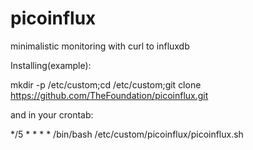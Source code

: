 # picoinflux
minimalistic monitoring with curl to influxdb


Installing(example):

mkdir  -p /etc/custom;cd /etc/custom;git clone https://github.com/TheFoundation/picoinflux.git

and in your crontab:

*/5 *   * * *   /bin/bash /etc/custom/picoinflux/picoinflux.sh
